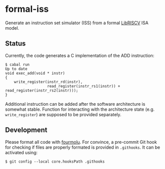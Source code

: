 # formal-iss

Generate an instruction set simulator (ISS) from a formal [LibRISCV](https://github.com/nmeum/libriscv) ISA model.

## Status

Currently, the code generates a C implementation of the ADD instruction:

    $ cabal run
    Up to date
    void exec_add(void * instr)
    {
        write_register(instr_rd(instr),
                       read_register(instr_rs1(instr)) + read_register(instr_rs2(instr)));
    }

Additional instruction can be added after the software architecture is somewhat stable.
Function for interacting with the architecture state (e.g. `write_register`) are supposed to be provided separately.

## Development

Please format all code with [fourmolu](https://github.com/fourmolu/fourmolu).
For convince, a pre-commit Git hook for checking if files are properly formated is provided in `.githooks`.
It can be activated using:

    $ git config --local core.hooksPath .githooks
